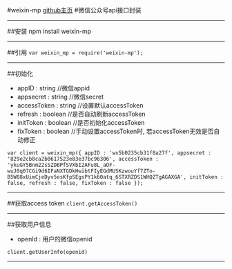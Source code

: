 #weixin-mp
[github主页](https://github.com/rrlyrstar/weixin-mp.git)
#微信公众号api接口封装

***

##安装
npm install weixin-mp

***

##引用
`var weixin_mp = require('weixin-mp');`

***

##初始化
- appID : string  //微信appid
- appsecret : string  //微信secret
- accessToken : string    //设置默认accessToken
- refresh : boolean   //是否自动刷新accessToken
- initToken : boolean //是否初始化accessToken
- fixToken : boolean //手动设置accessToken时, 若accessToken无效是否自动修正

`var client = weixin_mp({
   appID : 'wx5b0235cb31f8a27f',
   appsecret : '829e2cb8ca2b0617523e83e37bc96306',
   accessToken : 'ykuGY5Bnm22sSZDBPfSVXbI2AFu8L_aOF-wuJ0q07CGi9d6IFaNXTGDkHwibtFIyEGdMUSKzwouYf7ZTo-B5W88xUimCjeDyv5esKfpSEgsPY1k60atq_6STXRZDS1WHQZTgAGAXGA',
   initToken : false,
   refresh : false,
   fixToken : false
});`

***

##获取access token
`client.getAccessToken()`

***

##获取用户信息
- openId : 用户的微信openid

`client.getUserInfo(openid)`

***